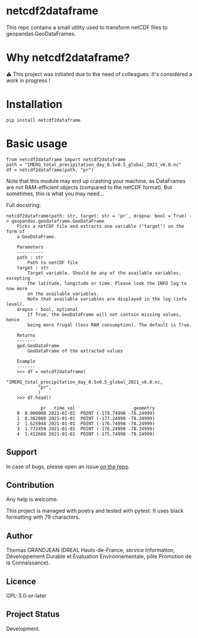 # netcdf2dataframe
This repo contains a small utility used to transform netCDF files to geopandas.GeoDataFrames.

# Why netcdf2dataframe?

⚠️ This project was initiated due to the need of colleagues. It's considered a work in
progress !

# Installation

`pip install netcdf2dataframe`

# Basic usage

```
from netcdf2dataframe import netcdf2dataframe
path = "IMERG_total_precipitation_day_0.5x0.5_global_2021_v6.0.nc"
df = netcdf2dataframe(path, "pr")
```

Note that this module may end up crashing your machine, as DataFrames are not 
RAM-efficient objects (compared to the netCDF format). But sometimes, this is
what you may need...

Full docstring:

```
netcdf2dataframe(path: str, target: str = 'pr', dropna: bool = True) -> geopandas.geodataframe.GeoDataFrame
    Picks a netCDF file and extracts one variable ("target") on the form of
    a GeoDataFrame.
    
    Parameters
    ----------
    path : str
        Path to netCDF file
    target : str
        Target variable. Should be any of the available variables, excepting
        the latitude, longitude or time. Please look the INFO log to now more
        on the available variables.
        Note that available variables are displayed in the log (info level).
    dropna : bool, optional
        If True, the GeoDataFrame will not contain missing values, hence
        being more frugal (less RAM consumption). The default is True.
    
    Returns
    -------
    gpd.GeoDataFrame
        GeoDataFrame of the extracted values
    
    Example
    -------
    >>> df = netcdf2dataframe(
            "IMERG_total_precipitation_day_0.5x0.5_global_2021_v6.0.nc,
            "pr",
            )
    >>> df.head()
    
             pr   time_val                      geometry
    0  0.000000 2021-01-01  POINT (-179.74998 -78.24999)
    1  0.382080 2021-01-01  POINT (-177.24998 -78.24999)
    2  1.625944 2021-01-01  POINT (-176.74998 -78.24999)
    3  1.772459 2021-01-01  POINT (-176.24998 -78.24999)
    4  1.412688 2021-01-01  POINT (-175.74998 -78.24999)
```

## Support
In case of bugs, please open an issue [on the repo](https://github.com/tgrandje/netcdf-to-geodataframe/issues).

## Contribution
Any help is welcome.

This project is managed with poetry and tested with pytest. It uses black formatting with 79 characters.

## Author
Thomas GRANDJEAN (DREAL Hauts-de-France, service Information, Développement Durable et Évaluation Environnementale, pôle Promotion de la Connaissance).

## Licence
GPL-3.0-or-later

## Project Status
Development.